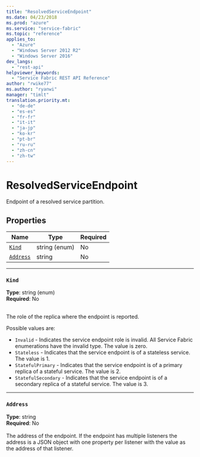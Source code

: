 ```yaml
---
title: "ResolvedServiceEndpoint"
ms.date: 04/23/2018
ms.prod: "azure"
ms.service: "service-fabric"
ms.topic: "reference"
applies_to: 
  - "Azure"
  - "Windows Server 2012 R2"
  - "Windows Server 2016"
dev_langs: 
  - "rest-api"
helpviewer_keywords: 
  - "Service Fabric REST API Reference"
author: "rwike77"
ms.author: "ryanwi"
manager: "timlt"
translation.priority.mt: 
  - "de-de"
  - "es-es"
  - "fr-fr"
  - "it-it"
  - "ja-jp"
  - "ko-kr"
  - "pt-br"
  - "ru-ru"
  - "zh-cn"
  - "zh-tw"
---
```

# ResolvedServiceEndpoint

Endpoint of a resolved service partition.

## Properties
| Name | Type | Required |
| --- | --- | --- |
| [`Kind`](#kind) | string (enum) | No |
| [`Address`](#address) | string | No |

____
### `Kind`
__Type__: string (enum) <br/>
__Required__: No<br/>
<br/>


The role of the replica where the endpoint is reported.

Possible values are: 

  - `Invalid` - Indicates the service endpoint role is invalid. All Service Fabric enumerations have the invalid type. The value is zero.
  - `Stateless` - Indicates that the service endpoint is of a stateless service. The value is 1.
  - `StatefulPrimary` - Indicates that the service endpoint is of a primary replica of a stateful service. The value is 2.
  - `StatefulSecondary` - Indicates that the service endpoint is of a secondary replica of a stateful service. The value is 3.



____
### `Address`
__Type__: string <br/>
__Required__: No<br/>
<br/>
The address of the endpoint. If the endpoint has multiple listeners the address is a JSON object with one property per listener with the value as the address of that listener.
